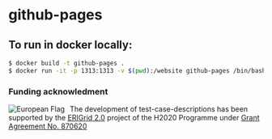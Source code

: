 # github-pages

## To run in docker locally:
```bash
$ docker build -t github-pages .
$ docker run -it -p 1313:1313 -v $(pwd):/website github-pages /bin/bash -x run.sh
```

### Funding acknowledment

<img alt="European Flag" src="https://erigrid2.eu/wp-content/uploads/2020/03/europa_flag_low.jpg" align="left" style="margin-right: 10px"/> The development of test-case-descriptions has been supported by the [ERIGrid 2.0](https://erigrid2.eu) project of the H2020 Programme under [Grant Agreement No. 870620](https://cordis.europa.eu/project/id/870620)
